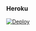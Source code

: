 ### Heroku
[![Deploy](https://www.herokucdn.com/deploy/button.svg)](https://heroku.com/deploy?template=https://github.com/luisdaniel1709/7-busca-proxys)
